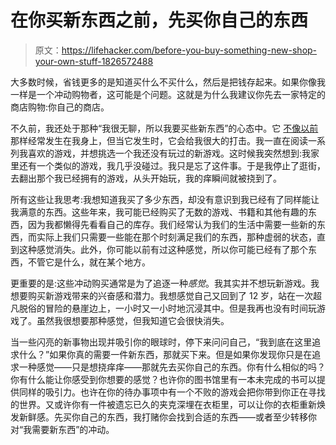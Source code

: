# 在你买新东西之前，先买你自己的东西

> 原文：<https://lifehacker.com/before-you-buy-something-new-shop-your-own-stuff-1826572488>

大多数时候，省钱更多的是知道买什么不买什么，然后是把钱存起来。如果你像我一样是一个冲动购物者，这可能是个问题。这就是为什么我建议你先去一家特定的商店购物:你自己的商店。



不久前，我还处于那种“我很无聊，所以我要买些新东西”的心态中。它 [不像以前](https://lifehacker.com/how-to-program-your-mind-to-stop-buying-crap-you-don-t-1690268064#_ga=2.237049155.237389095.1528144904-1723114163.1524514905) 那样经常发生在我身上，但当它发生时，它会给我很大的打击。我一直在阅读一系列我喜欢的游戏，并想挑选一个我还没有玩过的新游戏。这时候我突然想到:我家里还有一个类似的游戏，我几乎没碰过。我只是忘了这件事。于是我停止了逛街，去翻出那个我已经拥有的游戏，从头开始玩，我的痒瞬间就被挠到了。

所有这些让我思考:我想知道我买了多少东西，却没有意识到我已经有了同样能让我满意的东西。这些年来，我可能已经购买了无数的游戏、书籍和其他有趣的东西，因为我都懒得先看看自己的库存。我们经常认为我们的生活中需要一些新的东西，而实际上我们只需要一些能在那个时刻满足我们的东西，那种虚弱的状态，直到这种感觉消失。此外，你可能以前有过这种感觉，所以你可能已经有了那个东西，不管它是什么，就在某个地方。

更重要的是:这些冲动购买通常是为了追逐一种*感觉*。我其实并不想玩新游戏。我想要购买新游戏带来的兴奋感和潜力。我想感觉自己又回到了 12 岁，站在一次超凡脱俗的冒险的悬崖边上，一小时又一小时地沉浸其中。但是我再也没有时间玩游戏了。虽然我很想要那种感觉，但我知道它会很快消失。

当一些闪亮的新事物出现并吸引你的眼球时，停下来问问自己，“我到底在这里追求什么？”如果你真的需要一件新东西，那就买下来。但是如果你发现你只是在追求一种感觉——只是想挠痒痒——那就先去买你自己的东西。你有什么相似的吗？你有什么能让你感受到你想要的感觉？也许你的图书馆里有一本未完成的书可以提供同样的吸引力。也许在你的待办事项中有一个不败的游戏会把你带到你正在寻找的世界。又或许你有一件被遗忘已久的夹克深埋在衣柜里，可以让你的衣柜重新焕发新鲜感。先买你自己的东西，我打赌你会找到合适的东西——或者至少转移你对“我需要新东西”的冲动。